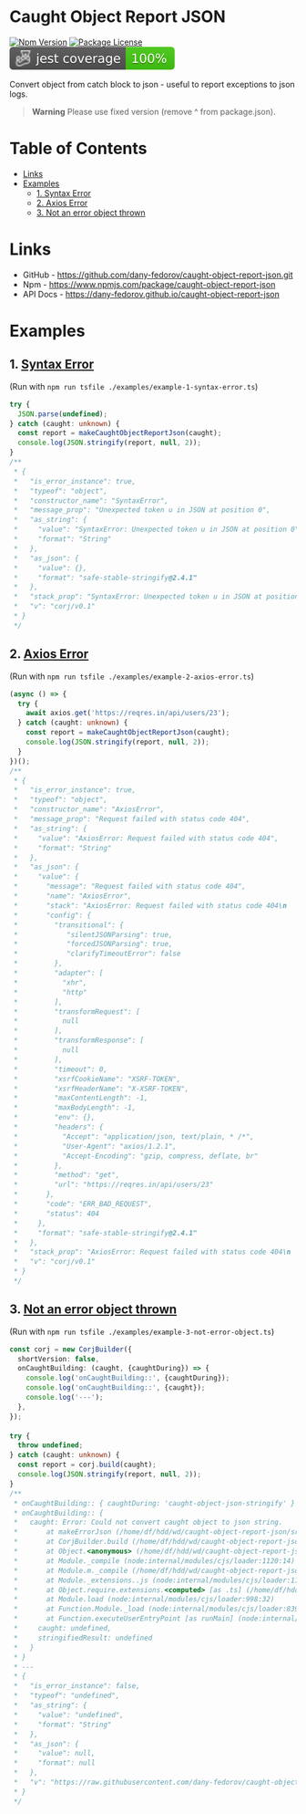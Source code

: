 # Caught Object Report JSON

[![Npm Version](https://img.shields.io/npm/v/caught-object-report-json.svg)](https://www.npmjs.org/package/caught-object-report-json)
[![Package License](https://img.shields.io/npm/l/caught-object-report-json.svg)](https://www.npmjs.org/package/caught-object-report-json)
![Jest coverage](https://raw.githubusercontent.com/dany-fedorov/caught-object-report-json/main/badges/coverage-jest%20coverage.svg)

Convert object from catch block to json - useful to report exceptions to json logs.

> **Warning**
> Please use fixed version (remove ^ from package.json).

# Table of Contents

<!-- TOC -->

* [Links](#links)
* [Examples](#examples)
    * [1. Syntax Error](#1-syntax-error)
    * [2. Axios Error](#2-axios-error)
    * [3. Not an error object thrown](#3-not-an-error-object-thrown)

<!-- TOC -->

# Links

- GitHub - https://github.com/dany-fedorov/caught-object-report-json.git
- Npm - https://www.npmjs.com/package/caught-object-report-json
- API Docs - https://dany-fedorov.github.io/caught-object-report-json

# Examples

## 1. [Syntax Error](./examples/example-1-syntax-error.ts)

(Run with `npm run tsfile ./examples/example-1-syntax-error.ts`)

```typescript
try {
  JSON.parse(undefined);
} catch (caught: unknown) {
  const report = makeCaughtObjectReportJson(caught);
  console.log(JSON.stringify(report, null, 2));
}
/**
 * {
 *   "is_error_instance": true,
 *   "typeof": "object",
 *   "constructor_name": "SyntaxError",
 *   "message_prop": "Unexpected token u in JSON at position 0",
 *   "as_string": {
 *     "value": "SyntaxError: Unexpected token u in JSON at position 0",
 *     "format": "String"
 *   },
 *   "as_json": {
 *     "value": {},
 *     "format": "safe-stable-stringify@2.4.1"
 *   },
 *   "stack_prop": "SyntaxError: Unexpected token u in JSON at position 0\n    at JSON.parse (<anonymous>)\n    at Object.<anonymous> (/home/df/hdd/wd/caught-object-report-json/examples/example-1.ts:6:8)\n    at Module._compile (node:internal/modules/cjs/loader:1120:14)\n    at Module.m._compile (/home/df/hdd/wd/caught-object-report-json/node_modules/ts-node/src/index.ts:1618:23)\n    at Module._extensions..js (node:internal/modules/cjs/loader:1174:10)\n    at Object.require.extensions.<computed> [as .ts] (/home/df/hdd/wd/caught-object-report-json/node_modules/ts-node/src/index.ts:1621:12)\n    at Module.load (node:internal/modules/cjs/loader:998:32)\n    at Function.Module._load (node:internal/modules/cjs/loader:839:12)\n    at Function.executeUserEntryPoint [as runMain] (node:internal/modules/run_main:81:12)\n    at phase4 (/home/df/hdd/wd/caught-object-report-json/node_modules/ts-node/src/bin.ts:649:14)",
 *   "v": "corj/v0.1"
 * }
 */
```

## 2. [Axios Error](./examples/example-2-axios-error.ts)

(Run with `npm run tsfile ./examples/example-2-axios-error.ts`)

```typescript
(async () => {
  try {
    await axios.get('https://reqres.in/api/users/23');
  } catch (caught: unknown) {
    const report = makeCaughtObjectReportJson(caught);
    console.log(JSON.stringify(report, null, 2));
  }
})();
/**
 * {
 *   "is_error_instance": true,
 *   "typeof": "object",
 *   "constructor_name": "AxiosError",
 *   "message_prop": "Request failed with status code 404",
 *   "as_string": {
 *     "value": "AxiosError: Request failed with status code 404",
 *     "format": "String"
 *   },
 *   "as_json": {
 *     "value": {
 *       "message": "Request failed with status code 404",
 *       "name": "AxiosError",
 *       "stack": "AxiosError: Request failed with status code 404\n    at settle (/home/df/hdd/wd/caught-object-report-json/node_modules/axios/lib/core/settle.js:19:12)\n    at IncomingMessage.handleStreamEnd (/home/df/hdd/wd/caught-object-report-json/node_modules/axios/lib/adapters/http.js:505:11)\n    at IncomingMessage.emit (node:events:525:35)\n    at IncomingMessage.emit (node:domain:489:12)\n    at endReadableNT (node:internal/streams/readable:1359:12)\n    at processTicksAndRejections (node:internal/process/task_queues:82:21)",
 *       "config": {
 *         "transitional": {
 *            "silentJSONParsing": true,
 *            "forcedJSONParsing": true,
 *            "clarifyTimeoutError": false
 *         },
 *         "adapter": [
 *           "xhr",
 *           "http"
 *         ],
 *         "transformRequest": [
 *           null
 *         ],
 *         "transformResponse": [
 *           null
 *         ],
 *         "timeout": 0,
 *         "xsrfCookieName": "XSRF-TOKEN",
 *         "xsrfHeaderName": "X-XSRF-TOKEN",
 *         "maxContentLength": -1,
 *         "maxBodyLength": -1,
 *         "env": {},
 *         "headers": {
 *           "Accept": "application/json, text/plain, * /*",
 *           "User-Agent": "axios/1.2.1",
 *           "Accept-Encoding": "gzip, compress, deflate, br"
 *         },
 *         "method": "get",
 *         "url": "https://reqres.in/api/users/23"
 *       },
 *       "code": "ERR_BAD_REQUEST",
 *       "status": 404
 *     },
 *     "format": "safe-stable-stringify@2.4.1"
 *   },
 *   "stack_prop": "AxiosError: Request failed with status code 404\n    at settle (/home/df/hdd/wd/caught-object-report-json/node_modules/axios/lib/core/settle.js:19:12)\n    at IncomingMessage.handleStreamEnd (/home/df/hdd/wd/caught-object-report-json/node_modules/axios/lib/adapters/http.js:505:11)\n    at IncomingMessage.emit (node:events:525:35)\n    at IncomingMessage.emit (node:domain:489:12)\n    at endReadableNT (node:internal/streams/readable:1359:12)\n    at processTicksAndRejections (node:internal/process/task_queues:82:21)",
 *   "v": "corj/v0.1"
 * }
 */
```

## 3. [Not an error object thrown](./examples/example-3-not-error-object.ts)

(Run with `npm run tsfile ./examples/example-3-not-error-object.ts`)

```typescript
const corj = new CorjBuilder({
  shortVersion: false,
  onCaughtBuilding: (caught, {caughtDuring}) => {
    console.log('onCaughtBuilding::', {caughtDuring});
    console.log('onCaughtBuilding::', {caught});
    console.log('---');
  },
});

try {
  throw undefined;
} catch (caught: unknown) {
  const report = corj.build(caught);
  console.log(JSON.stringify(report, null, 2));
}
/**
 * onCaughtBuilding:: { caughtDuring: 'caught-object-json-stringify' }
 * onCaughtBuilding:: {
 *   caught: Error: Could not convert caught object to json string.
 *       at makeErrorJson (/home/df/hdd/wd/caught-object-report-json/src/index.ts:77:19)
 *       at CorjBuilder.build (/home/df/hdd/wd/caught-object-report-json/src/index.ts:121:23)
 *       at Object.<anonymous> (/home/df/hdd/wd/caught-object-report-json/examples/example-3-not-error-object.ts:15:35)
 *       at Module._compile (node:internal/modules/cjs/loader:1120:14)
 *       at Module.m._compile (/home/df/hdd/wd/caught-object-report-json/node_modules/ts-node/src/index.ts:1618:23)
 *       at Module._extensions..js (node:internal/modules/cjs/loader:1174:10)
 *       at Object.require.extensions.<computed> [as .ts] (/home/df/hdd/wd/caught-object-report-json/node_modules/ts-node/src/index.ts:1621:12)
 *       at Module.load (node:internal/modules/cjs/loader:998:32)
 *       at Function.Module._load (node:internal/modules/cjs/loader:839:12)
 *       at Function.executeUserEntryPoint [as runMain] (node:internal/modules/run_main:81:12) {
 *     caught: undefined,
 *     stringifiedResult: undefined
 *   }
 * }
 * ---
 * {
 *   "is_error_instance": false,
 *   "typeof": "undefined",
 *   "as_string": {
 *     "value": "undefined",
 *     "format": "String"
 *   },
 *   "as_json": {
 *     "value": null,
 *     "format": null
 *   },
 *   "v": "https://raw.githubusercontent.com/dany-fedorov/caught-object-report-json/main/schema-versions/v0.1.json"
 * }
 */
```

